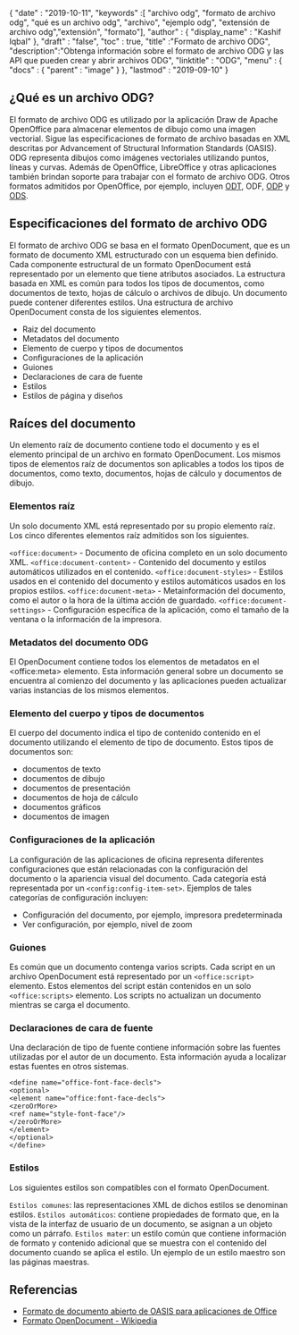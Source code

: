 {
  "date" : "2019-10-11",
  "keywords" :[ "archivo odg", "formato de archivo odg", "qué es un archivo odg", "archivo", "ejemplo odg", "extensión de archivo odg","extensión", "formato"],
  "author" : {
    "display_name" : "Kashif Iqbal"
},
  "draft" : "false",
  "toc" : true,
  "title" :"Formato de archivo ODG",
  "description":"Obtenga información sobre el formato de archivo ODG y las API que pueden crear y abrir archivos ODG",
  "linktitle" : "ODG",
  "menu" : {
    "docs" : {
      "parent" : "image"
}
},
  "lastmod" : "2019-09-10"
}

## ¿Qué es un archivo ODG?

El formato de archivo ODG es utilizado por la aplicación Draw de Apache OpenOffice para almacenar elementos de dibujo como una imagen vectorial. Sigue las especificaciones de formato de archivo basadas en XML descritas por Advancement of Structural Information Standards (OASIS). ODG representa dibujos como imágenes vectoriales utilizando puntos, líneas y curvas. Además de OpenOffice, LibreOffice y otras aplicaciones también brindan soporte para trabajar con el formato de archivo ODG. Otros formatos admitidos por OpenOffice, por ejemplo, incluyen [ODT](/es/word-processing/odt/), ODF, [ODP](/es/presentation/odp/) y [ODS](/es/spreadsheet/ods/).


## Especificaciones del formato de archivo ODG

El formato de archivo ODG se basa en el formato OpenDocument, que es un formato de documento XML estructurado con un esquema bien definido.
Cada componente estructural de un formato OpenDocument está representado por un elemento que tiene atributos asociados. La estructura basada en XML es común para todos los tipos de documentos, como documentos de texto, hojas de cálculo o archivos de dibujo. Un documento puede contener diferentes estilos. Una estructura de archivo OpenDocument consta de los siguientes elementos.
* Raiz del documento
* Metadatos del documento
* Elemento de cuerpo y tipos de documentos
* Configuraciones de la aplicación
* Guiones
* Declaraciones de cara de fuente
* Estilos
* Estilos de página y diseños

## Raíces del documento ##

Un elemento raíz de documento contiene todo el documento y es el elemento principal de un archivo en formato OpenDocument. Los mismos tipos de elementos raíz de documentos son aplicables a todos los tipos de documentos, como texto, documentos, hojas de cálculo y documentos de dibujo.

### Elementos raíz ###
Un solo documento XML está representado por su propio elemento raíz. Los cinco diferentes elementos raíz admitidos son los siguientes.

`<office:document>` - Documento de oficina completo en un solo documento XML.
`<office:document-content>` - Contenido del documento y estilos automáticos utilizados en el contenido.
`<office:document-styles>` - Estilos usados en el contenido del documento y estilos automáticos usados en los propios estilos.
`<office:document-meta>` - Metainformación del documento, como el autor o la hora de la última acción de guardado.
`<office:document-settings>` - Configuración específica de la aplicación, como el tamaño de la ventana o la información de la impresora.

### Metadatos del documento ODG ###
El OpenDocument contiene todos los elementos de metadatos en el \<office:meta> elemento. Esta información general sobre un documento se encuentra al comienzo del documento y las aplicaciones pueden actualizar varias instancias de los mismos elementos.

### Elemento del cuerpo y tipos de documentos ###
El cuerpo del documento indica el tipo de contenido contenido en el documento utilizando el elemento de tipo de documento. Estos tipos de documentos son:
* documentos de texto
* documentos de dibujo
* documentos de presentación
* documentos de hoja de cálculo
* documentos gráficos
* documentos de imagen

### Configuraciones de la aplicación ###
La configuración de las aplicaciones de oficina representa diferentes configuraciones que están relacionadas con la configuración del documento o la apariencia visual del documento. Cada categoría está representada por un `<config:config-item-set>`. Ejemplos de tales categorías de configuración incluyen:
* Configuración del documento, por ejemplo, impresora predeterminada
* Ver configuración, por ejemplo, nivel de zoom

### Guiones ###
Es común que un documento contenga varios scripts. Cada script en un archivo OpenDocument está representado por un `<office:script>` elemento. Estos elementos del script están contenidos en un solo `<office:scripts>` elemento. Los scripts no actualizan un documento mientras se carga el documento.
### Declaraciones de cara de fuente ###

Una declaración de tipo de fuente contiene información sobre las fuentes utilizadas por el autor de un documento. Esta información ayuda a localizar estas fuentes en otros sistemas.
```
<define name="office-font-face-decls">
<optional>
<element name="office:font-face-decls">
<zeroOrMore>
<ref name="style-font-face"/>
</zeroOrMore>
</element>
</optional>
</define>
```
### Estilos ###
Los siguientes estilos son compatibles con el formato OpenDocument.

`Estilos comunes`: las representaciones XML de dichos estilos se denominan estilos.
`Estilos automáticos`: contiene propiedades de formato que, en la vista de la interfaz de usuario de un documento, se asignan a un objeto como un párrafo.
`Estilos mater`: un estilo común que contiene información de formato y contenido adicional que se muestra con el contenido del documento cuando se aplica el estilo. Un ejemplo de un estilo maestro son las páginas maestras.

## Referencias ##
* [Formato de documento abierto de OASIS para aplicaciones de Office](https://www.oasis-open.org/committees/tc_home.php?wg_abbrev=office)
* [Formato OpenDocument - Wikipedia](https://en.wikipedia.org/wiki/OpenDocument)

